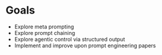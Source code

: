 # Goals
* Explore meta prompting
* Explore prompt chaining
* Explore agentic control via structured output
* Implement and improve upon prompt engineering papers
